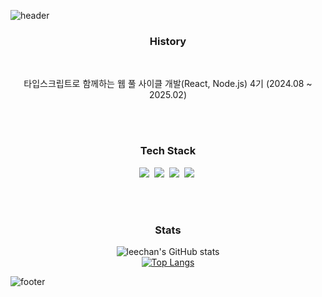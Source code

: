 ![header](https://capsule-render.vercel.app/api?type=waving&color=timeGradient&height=230&section=header&text=leechan&desc=github%20profile&fontSize=60&animation=fadeIn&fontAlign=70&fontAlignY=30&descSize=30&descAlign=80&descAlignY=50)

<h3 align="center"> History </h3>
<br>
<p align="center">
   타입스크립트로 함께하는 웹 풀 사이클 개발(React, Node.js) 4기 (2024.08 ~ 2025.02)
</p>
<br>
<br>

<h3 align="center"> Tech Stack </h3>
<p align="center">
  <img src="https://img.shields.io/badge/React-61DAFB?style=flat-square&logo=react&logoColor=white"/></a>&nbsp 
  <img src="https://img.shields.io/badge/Javascript-fcd12a?style=flat-square&logo=javascript&logoColor=white"/></a>&nbsp 
  <img src="https://img.shields.io/badge/HTML-e34f26?style=flat-square&logo=html5&logoColor=white"/></a>&nbsp 
  <img src="https://img.shields.io/badge/CSS-1572B6?style=flat-square&logo=css3&logoColor=white"/></a>&nbsp 
</p>
<br>
<br>
<h3 align="center">Stats</h3>
<div align="center">

   ![leechan's GitHub stats](https://github-readme-stats.vercel.app/api?username=dlcks0601&show_icons=true&bg_color=ffffff&title_color=000000&text_color=000000&icon_color=000000&border_color=ffffff)
   <br>
   [![Top Langs](https://github-readme-stats.vercel.app/api/top-langs/?username=dlcks0601&layout=donut-vertical&bg_color=ffffff&title_color=000000&text_color=000000&icon_color=000000&border_color=ffffff)](https://github.com/anuraghazra/github-readme-stats)
</div>

![footer](https://capsule-render.vercel.app/api?type=waving&color=timeGradient&height=200&section=footer&text=Thank%20You&fontSize=60&fontAlignY=70&fontAlign=80)

